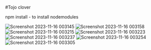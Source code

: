 #Tojo clover 

npm install - to install nodemodules

![Screenshot 2023-11-16 003145](https://github.com/snekan-B/TOJO-Clover/assets/98229935/e4c11e21-ec55-4baa-945b-94677170e5be)
![Screenshot 2023-11-16 003158](https://github.com/snekan-B/TOJO-Clover/assets/98229935/581a1ba9-15a5-4890-829d-890949ab7117)
![Screenshot 2023-11-16 003215](https://github.com/snekan-B/TOJO-Clover/assets/98229935/919c3e3a-26d0-4d3f-bb18-4479cd158fbb)
![Screenshot 2023-11-16 003223](https://github.com/snekan-B/TOJO-Clover/assets/98229935/6e81c185-4b5e-4dea-a6b3-c590443cf3ad)
![Screenshot 2023-11-16 003237](https://github.com/snekan-B/TOJO-Clover/assets/98229935/a2fc19f0-f32f-469b-9e2e-7a1356c4698f)
![Screenshot 2023-11-16 003254](https://github.com/snekan-B/TOJO-Clover/assets/98229935/3304f19c-bddc-4921-9fee-e37921d0ce28)
![Screenshot 2023-11-16 003305](https://github.com/snekan-B/TOJO-Clover/assets/98229935/ded9a622-2cf8-4282-b1b8-7596449a95f2)
